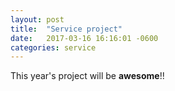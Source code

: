```yaml
---
layout: post
title:  "Service project"
date:   2017-03-16 16:16:01 -0600
categories: service
---
```

This year's project will be **awesome**!!
